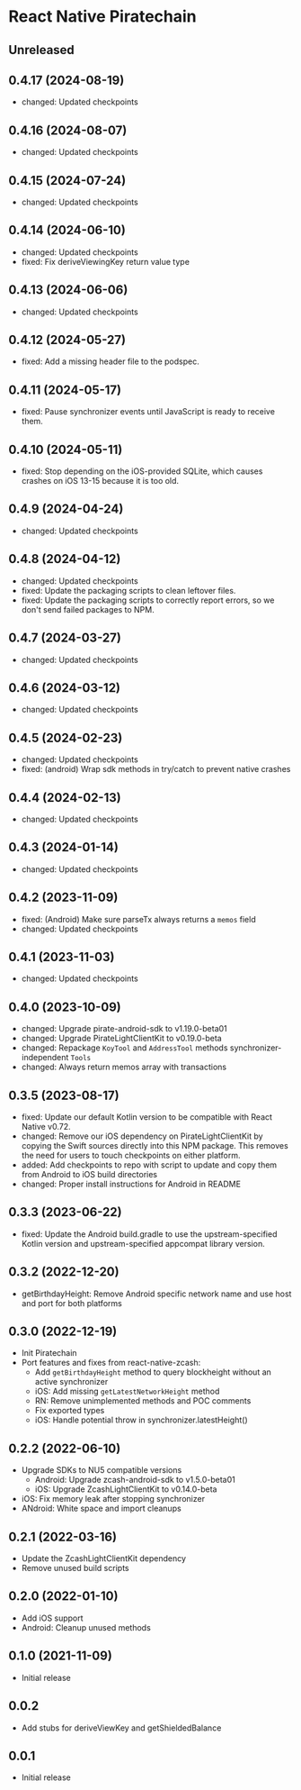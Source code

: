 # React Native Piratechain

## Unreleased

## 0.4.17 (2024-08-19)

- changed: Updated checkpoints

## 0.4.16 (2024-08-07)

- changed: Updated checkpoints

## 0.4.15 (2024-07-24)

- changed: Updated checkpoints

## 0.4.14 (2024-06-10)

- changed: Updated checkpoints
- fixed: Fix deriveViewingKey return value type

## 0.4.13 (2024-06-06)

- changed: Updated checkpoints

## 0.4.12 (2024-05-27)

- fixed: Add a missing header file to the podspec.

## 0.4.11 (2024-05-17)

- fixed: Pause synchronizer events until JavaScript is ready to receive them.

## 0.4.10 (2024-05-11)

- fixed: Stop depending on the iOS-provided SQLite, which causes crashes on iOS 13-15 because it is too old.

## 0.4.9 (2024-04-24)

- changed: Updated checkpoints

## 0.4.8 (2024-04-12)

- changed: Updated checkpoints
- fixed: Update the packaging scripts to clean leftover files.
- fixed: Update the packaging scripts to correctly report errors, so we don't send failed packages to NPM.

## 0.4.7 (2024-03-27)

- changed: Updated checkpoints

## 0.4.6 (2024-03-12)

- changed: Updated checkpoints

## 0.4.5 (2024-02-23)

- changed: Updated checkpoints
- fixed: (android) Wrap sdk methods in try/catch to prevent native crashes

## 0.4.4 (2024-02-13)

- changed: Updated checkpoints

## 0.4.3 (2024-01-14)

- changed: Updated checkpoints

## 0.4.2 (2023-11-09)

- fixed: (Android) Make sure parseTx always returns a `memos` field
- changed: Updated checkpoints

## 0.4.1 (2023-11-03)

- changed: Updated checkpoints

## 0.4.0 (2023-10-09)

- changed: Upgrade pirate-android-sdk to v1.19.0-beta01
- changed: Upgrade PirateLightClientKit to v0.19.0-beta
- changed: Repackage `KoyTool` and `AddressTool` methods synchronizer-independent `Tools`
- changed: Always return memos array with transactions

## 0.3.5 (2023-08-17)

- fixed: Update our default Kotlin version to be compatible with React Native v0.72.
- changed: Remove our iOS dependency on PirateLightClientKit by copying the Swift sources directly into this NPM package. This removes the need for users to touch checkpoints on either platform.
- added: Add checkpoints to repo with script to update and copy them from Android to iOS build directories
- changed: Proper install instructions for Android in README

## 0.3.3 (2023-06-22)

- fixed: Update the Android build.gradle to use the upstream-specified Kotlin version and upstream-specified appcompat library version.

## 0.3.2 (2022-12-20)

- getBirthdayHeight: Remove Android specific network name and use host and port for both platforms

## 0.3.0 (2022-12-19)

- Init Piratechain
- Port features and fixes from react-native-zcash:
  - Add `getBirthdayHeight` method to query blockheight without an active synchronizer
  - iOS: Add missing `getLatestNetworkHeight` method
  - RN: Remove unimplemented methods and POC comments
  - Fix exported types
  - iOS: Handle potential throw in synchronizer.latestHeight()

## 0.2.2 (2022-06-10)

- Upgrade SDKs to NU5 compatible versions
  - Android: Upgrade zcash-android-sdk to v1.5.0-beta01
  - iOS: Upgrade ZcashLightClientKit to v0.14.0-beta
- iOS: Fix memory leak after stopping synchronizer
- ANdroid: White space and import cleanups

## 0.2.1 (2022-03-16)

- Update the ZcashLightClientKit dependency
- Remove unused build scripts

## 0.2.0 (2022-01-10)

- Add iOS support
- Android: Cleanup unused methods

## 0.1.0 (2021-11-09)

- Initial release

## 0.0.2

- Add stubs for deriveViewKey and getShieldedBalance

## 0.0.1

- Initial release
